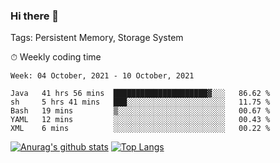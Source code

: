 ### Hi there 👋

Tags: Persistent Memory, Storage System

<!--

[![Anurag's github stats](https://github-readme-stats.vercel.app/api?username=wwyf)](https://github.com/anuraghazra/github-readme-stats)

[![Anurag's github stats](https://github-readme-stats.vercel.app/api?username=wwyf&count_private=true)](https://github.com/anuraghazra/github-readme-stats)


[![Top Langs](https://github-readme-stats.vercel.app/api/top-langs/?username=wwyf&count_private=true&&hide=jupyter%20notebook,html)](https://github.com/anuraghazra/github-readme-stats)



-->


⏱ Weekly coding time

<!--START_SECTION:waka-->
```text
Week: 04 October, 2021 - 10 October, 2021

Java   41 hrs 56 mins  █████████████████████▓░░░   86.62 % 
sh     5 hrs 41 mins   ███░░░░░░░░░░░░░░░░░░░░░░   11.75 % 
Bash   19 mins         ▒░░░░░░░░░░░░░░░░░░░░░░░░   00.67 % 
YAML   12 mins         ░░░░░░░░░░░░░░░░░░░░░░░░░   00.43 % 
XML    6 mins          ░░░░░░░░░░░░░░░░░░░░░░░░░   00.22 % 
```
<!--END_SECTION:waka-->



[![Anurag's github stats](https://github-readme-stats.vercel.app/api?username=wwyf&count_private=true&show_icons=true&hide_border=true)](https://github.com/anuraghazra/github-readme-stats) [![Top Langs](https://github-readme-stats.vercel.app/api/top-langs/?username=wwyf&count_private=true&hide=jupyter%20notebook,html,OpenEdge%20ABL&langs_count=10&layout=compact&hide_border=true)](https://github.com/anuraghazra/github-readme-stats)

<!--

[![willianrod's wakatime stats](https://github-readme-stats.vercel.app/api/wakatime?username=wwyf)](https://github.com/anuraghazra/github-readme-stats)


-->

